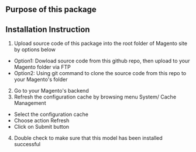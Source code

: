 ## Purpose of this package

## Installation Instruction
1. Upload source code of this package into the root folder of Magento site by options below
  + Option1: Dowload source code from this github repo, then upload to your Magento folder via FTP
  + Option2: Using git command to clone the source code from this repo to your Magento's folder
2. Go to your Magento's backend
3. Refresh the configuration cache by browsing menu System/ Cache Management
  + Select the configuration cache
  + Choose action Refresh
  + Click on Submit button
4. Double check to make sure that this model has been installed successful
  
